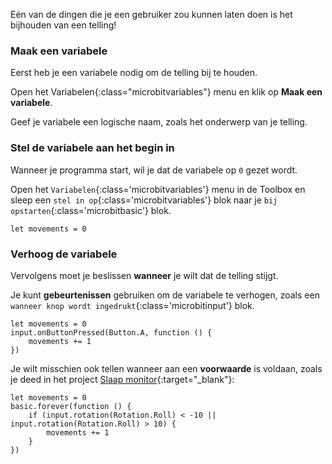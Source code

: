 Eén van de dingen die je een gebruiker zou kunnen laten doen is het bijhouden van een telling!

### Maak een variabele

Eerst heb je een variabele nodig om de telling bij te houden.

Open het Variabelen{:class="microbitvariables"} menu en klik op **Maak een variabele**.

Geef je variabele een logische naam, zoals het onderwerp van je telling.

### Stel de variabele aan het begin in

Wanneer je programma start, wil je dat de variabele op `0` gezet wordt.

Open het `Variabelen`{:class='microbitvariables'} menu in de Toolbox en sleep een `stel in op`{:class='microbitvariables'} blok naar je `bij opstarten`{:class='microbitbasic'} blok.

```microbit
let movements = 0
```

### Verhoog de variabele

Vervolgens moet je beslissen **wanneer** je wilt dat de telling stijgt.

Je kunt **gebeurtenissen** gebruiken om de variabele te verhogen, zoals een `wanneer knop wordt ingedrukt`{:class='microbitinput'} blok.

```microbit
let movements = 0
input.onButtonPressed(Button.A, function () {
    movements += 1
})
```

Je wilt misschien ook tellen wanneer aan een **voorwaarde** is voldaan, zoals je deed in het project [Slaap monitor](https://projects.raspberrypi.org/en/projects/sleep-tracker){:target="\_blank"}:

```microbit
let movements = 0
basic.forever(function () {
    if (input.rotation(Rotation.Roll) < -10 || input.rotation(Rotation.Roll) > 10) {
        movements += 1
    }
})
```
